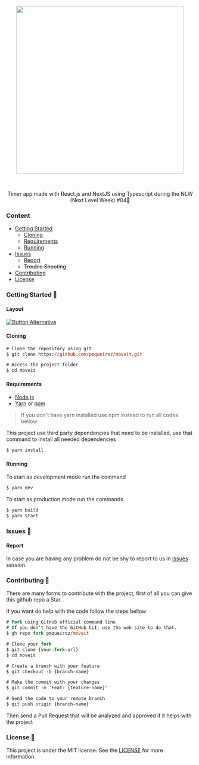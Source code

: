 <!-- 
    Thank you for reading this
    If you´re having any problem with this project please contact in the issues session
-->

<!-- VARS -->

[issues-url]: https://github.com/pmqueiroz/moveit/issues/
[license-url]: https://github.com/pmqueiroz/moveit/blob/master/LICENSE
[node-url]: https://nodejs.org/en
[yarn-url]: https://classic.yarnpkg.com/
[npm-url]:  https://www.npmjs.com/

<!-- VARS -->

<div align="center">  

<img width="450px" align="center" src="https://user-images.githubusercontent.com/54639269/108707129-5ad6d800-74ee-11eb-8f11-fd617832e100.png"></img>

</div>
<!--  -->
<br>
<p align="center">
    Timer app made with React.js and NextJS using Typescript during the<a src="https://nextlevelweek.com"> NLW (Next Level Week) #04</a>🚀
</p>

<div align="center">  


</div>


### Content
* [Getting Started](#Getting-Started-)
    * [Cloning](#Cloning)
    * [Requirements](#Requirements)
    * [Running](#Running)
* [Issues](#Issues-)
    * [Report](#Report)
    * ~~Trouble Shooting~~
* [Contributing](#Contributing-)
* [License](#License-)

### Getting Started 🚀

#### Layout

[![Button Alternative](https://github-readme-perks.vercel.app/api/button?content=Open%20on%20Figma%20%20&logo=figma&bgColor=%2315C3D6)](https://www.figma.com/file/ge20pu3ofMOKoliUyKx1Nl/Move.it-1.0/duplicate)

#### Cloning

```ps
# Clone the repository using git
$ git clone https://github.com/pmqueiroz/moveit.git

# Access the project folder
$ cd moveit
```

#### Requirements
* [Node.js][node-url]
* [Yarn][yarn-url] or [npm][npm-url]

> If you don't have yarn installed use npm instead to run all codes bellow

This project use third party dependencies that need to be installed, use that command to install all needed dependencies

```ps
$ yarn install
```

#### Running

To start as development mode run the command

```ps
$ yarn dev
```
To start as production mode run the commands

```ps
$ yarn build
$ yarn start
```

### Issues 🐛

#### Report

In case you are having any problem do not be shy to report to us in [Issues][issues-url] session.

### Contributing 🤝 

There are many forms to contribute with the project, first of all you can give this github repo a Star.

If you want do help with the code follow the steps bellow

```ps
# Fork using GitHub official command line
# If you don't have the GitHub CLI, use the web site to do that.
$ gh repo fork pmqueiroz/moveit

# Clone your fork
$ git clone {your-fork-url}
$ cd moveit

# Create a branch with your feature
$ git checkout -b {branch-name}

# Make the commit with your changes
$ git commit -m 'Feat: {feature-name}'

# Send the code to your remote branch
$ git push origin {branch-name}
```

Then send a Pull Request that will be analyzed and approved if it helps with the project

### License 📝
This project is under the MIT license. See the [LICENSE][license-url] for more information.